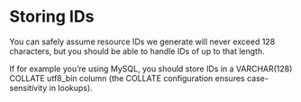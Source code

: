 # Storing IDs

You can safely assume resource IDs we generate will never exceed 128 characters, but you should be able to handle IDs of up to that length.

If for example you’re using MySQL, you should store IDs in a VARCHAR(128) COLLATE utf8_bin column (the COLLATE configuration ensures case-sensitivity in lookups).
